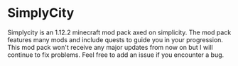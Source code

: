 # SimplyCity
Simplycity is an 1.12.2 minecraft mod pack axed on simplicity. The mod pack features many mods and include quests to guide you in your progression.
This mod pack won't receive any major updates from now on but I will continue to fix problems. Feel free to add an issue if you encounter a bug.
